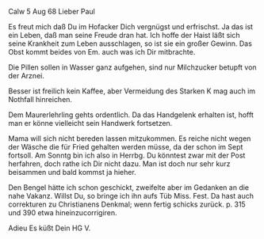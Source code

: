  Calw 5 Aug 68
Lieber Paul

Es freut mich daß Du im Hofacker Dich vergnügst und erfrischst. Ja das ist ein Leben, daß man seine Freude dran hat. Ich hoffe der Haist läßt sich seine Krankheit zum Leben ausschlagen, so ist sie ein großer Gewinn. 
Das Obst kommt beides von Em. auch was ich Dir mitbrachte.

Die Pillen sollen in Wasser ganz aufgehen, sind nur Milchzucker betupft von der Arznei.

Besser ist freilich kein Kaffee, aber Vermeidung des Starken K mag auch im Nothfall hinreichen.

Dem Maurerlehrling gehts ordentlich. Da das Handgelenk erhalten ist, hofft man er könne vielleicht sein Handwerk fortsetzen.

Mama will sich nicht bereden lassen mitzukommen. Es reiche nicht wegen der Wäsche die für Fried gehalten werden müsse, da der schon im Sept fortsoll. Am Sonntg bin ich also in Herrbg. Du könntest zwar mit der Post herfahren, doch rathe ich Dir nicht dazu. Man ist doch nur sehr kurz beisammen und bald kommst ja hieher.

Den Bengel hätte ich schon geschickt, zweifelte aber im Gedanken an die nahe Vakanz. Willst Du, so bringe ich ihn aufs Tüb Miss. Fest. 
Da hast auch correkturen zu Christianens Denkmal; wenn fertig schicks zurück. p. 315 und 390 etwa hineinzucorrigiren.

 Adieu Es küßt
 Dein HG
 V.
